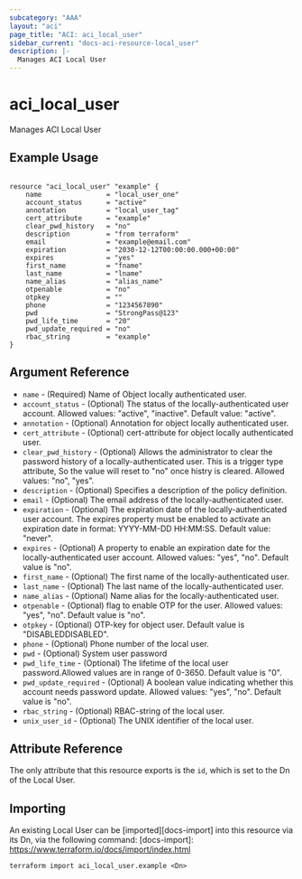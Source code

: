 ```yaml
---
subcategory: "AAA"
layout: "aci"
page_title: "ACI: aci_local_user"
sidebar_current: "docs-aci-resource-local_user"
description: |-
  Manages ACI Local User
---
```


# aci_local_user

Manages ACI Local User

## Example Usage

```hcl

resource "aci_local_user" "example" {
    name                = "local_user_one"
    account_status      = "active"
    annotation          = "local_user_tag"
    cert_attribute      = "example"
    clear_pwd_history   = "no"
    description         = "from terraform"
    email               = "example@email.com"
    expiration          = "2030-12-12T00:00:00.000+00:00"
    expires             = "yes"
    first_name          = "fname"
    last_name           = "lname"
    name_alias          = "alias_name"
    otpenable           = "no"
    otpkey              = ""
    phone               = "1234567890"
    pwd                 = "StrongPass@123"
    pwd_life_time       = "20"
    pwd_update_required = "no"
    rbac_string         = "example"
}
```

## Argument Reference

- `name` - (Required) Name of Object locally authenticated user.
- `account_status` - (Optional) The status of the locally-authenticated user account.
  Allowed values: "active", "inactive". Default value: "active".
- `annotation` - (Optional) Annotation for object locally authenticated user.
- `cert_attribute` - (Optional) cert-attribute for object locally authenticated user.
- `clear_pwd_history` - (Optional) Allows the administrator to clear the password history of a locally-authenticated user. This is a trigger type attribute, So the value will reset to "no" once histry is cleared. Allowed values: "no", "yes".
- `description` - (Optional) Specifies a description of the policy definition.
- `email` - (Optional) The email address of the locally-authenticated user.
- `expiration` - (Optional) The expiration date of the locally-authenticated user account. The expires property must be enabled to activate an expiration date in format: YYYY-MM-DD HH:MM:SS. Default value: "never".
- `expires` - (Optional) A property to enable an expiration date for the locally-authenticated user account. Allowed values: "yes", "no". Default value is "no".
- `first_name` - (Optional) The first name of the locally-authenticated user.
- `last_name` - (Optional) The last name of the locally-authenticated user.
- `name_alias` - (Optional) Name alias for the locally-authenticated user.
- `otpenable` - (Optional) flag to enable OTP for the user. Allowed values: "yes", "no". Default value is "no".
- `otpkey` - (Optional) OTP-key for object user. Default value is "DISABLEDDISABLED".
- `phone` - (Optional) Phone number of the local user.
- `pwd` - (Optional) System user password
- `pwd_life_time` - (Optional) The lifetime of the local user password.Allowed values are in range of 0-3650. Default value is "0".
- `pwd_update_required` - (Optional) A boolean value indicating whether this account needs password update. Allowed values: "yes", "no". Default value is "no".
- `rbac_string` - (Optional) RBAC-string of the local user.
- `unix_user_id` - (Optional) The UNIX identifier of the local user.

## Attribute Reference

The only attribute that this resource exports is the `id`, which is set to the
Dn of the Local User.

## Importing

An existing Local User can be [imported][docs-import] into this resource via its Dn, via the following command:
[docs-import]: https://www.terraform.io/docs/import/index.html

```
terraform import aci_local_user.example <Dn>
```
